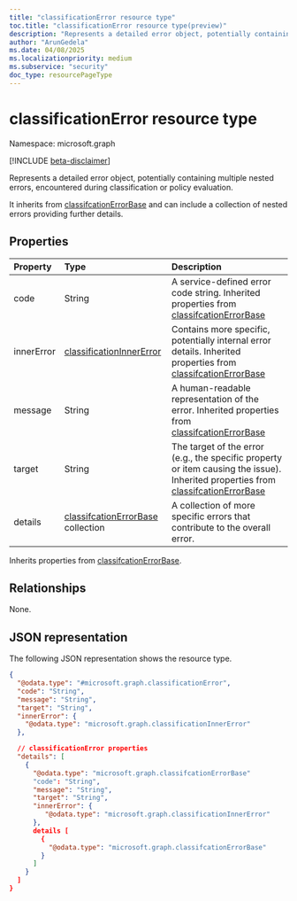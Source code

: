 ```yaml
---
title: "classificationError resource type"
toc.title: "classificationError resource type(preview)"
description: "Represents a detailed error object, potentially containing multiple nested errors, encountered during classification or policy evaluation."
author: "ArunGedela"
ms.date: 04/08/2025
ms.localizationpriority: medium
ms.subservice: "security"
doc_type: resourcePageType
---
```


# classificationError resource type

Namespace: microsoft.graph

[!INCLUDE [beta-disclaimer](../../includes/beta-disclaimer.md)]

Represents a detailed error object, potentially containing multiple nested errors, encountered during classification or policy evaluation.

It inherits from [classifcationErrorBase](../resources/classifcationerrorbase.md) and can include a collection of nested errors providing further details.

## Properties

| Property | Type                                                                                                       | Description                                                   |
| :------- | :--------------------------------------------------------------------------------------------------------- | :------------------------------------------------------------ |
| code       | String                                                                                           | A service-defined error code string. Inherited properties from [classifcationErrorBase](../resources/classifcationerrorbase.md) |
| innerError | [classificationInnerError](../resources/classificationinnererror.md) | Contains more specific, potentially internal error details. Inherited properties from [classifcationErrorBase](../resources/classifcationerrorbase.md) |
| message    | String                                                                                           | A human-readable representation of the error. Inherited properties from [classifcationErrorBase](../resources/classifcationerrorbase.md) |
| target     | String                                                                                           | The target of the error (e.g., the specific property or item causing the issue). Inherited properties from [classifcationErrorBase](../resources/classifcationerrorbase.md) |
| details  | [classifcationErrorBase](../resources/classifcationerrorbase.md) collection | A collection of more specific errors that contribute to the overall error.|

Inherits properties from [classifcationErrorBase](../resources/classifcationerrorbase.md).

## Relationships

None.

## JSON representation

The following JSON representation shows the resource type.
<!-- {
  "blockType": "resource",
  "@odata.type": "microsoft.graph.classificationError",
  "baseType": "microsoft.graph.classifcationErrorBase",
  "openType": false
}-->
``` json
{
  "@odata.type": "#microsoft.graph.classificationError",
  "code": "String",
  "message": "String",
  "target": "String",
  "innerError": {
    "@odata.type": "microsoft.graph.classificationInnerError"
  },

  // classificationError properties
  "details": [
    {
      "@odata.type": "microsoft.graph.classifcationErrorBase"
      "code": "String",
      "message": "String",
      "target": "String",
      "innerError": {
         "@odata.type": "microsoft.graph.classificationInnerError"
      },
      details [
        {
          "@odata.type": "microsoft.graph.classifcationErrorBase"
        }
      ]
    }
  ]
}
```
